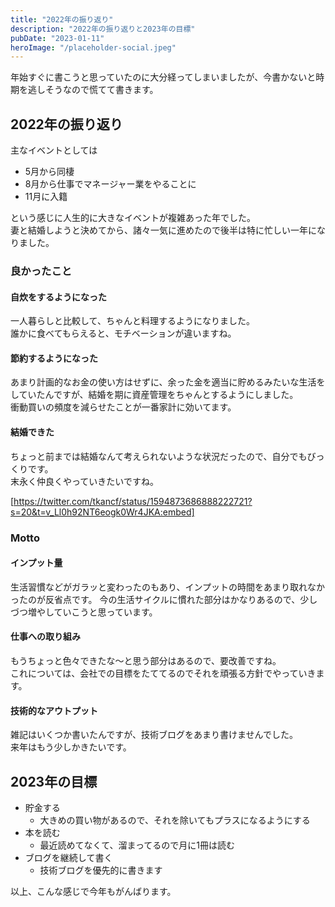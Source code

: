 ```yaml
---
title: "2022年の振り返り"
description: "2022年の振り返りと2023年の目標"
pubDate: "2023-01-11"
heroImage: "/placeholder-social.jpeg"
---
```


年始すぐに書こうと思っていたのに大分経ってしまいましたが、今書かないと時期を逃しそうなので慌てて書きます。

## 2022年の振り返り

主なイベントとしては

- 5月から同棲
- 8月から仕事でマネージャー業をやることに
- 11月に入籍

という感じに人生的に大きなイベントが複雑あった年でした。  
妻と結婚しようと決めてから、諸々一気に進めたので後半は特に忙しい一年になりました。  

### 良かったこと

#### 自炊をするようになった

一人暮らしと比較して、ちゃんと料理するようになりました。  
誰かに食べてもらえると、モチベーションが違いますね。

#### 節約するようになった

あまり計画的なお金の使い方はせずに、余った金を適当に貯めるみたいな生活をしていたんですが、結婚を期に資産管理をちゃんとするようにしました。  
衝動買いの頻度を減らせたことが一番家計に効いてます。

#### 結婚できた

ちょっと前までは結婚なんて考えられないような状況だったので、自分でもびっくりです。  
末永く仲良くやっていきたいですね。

[https://twitter.com/tkancf/status/1594873686888222721?s=20&t=v_Ll0h92NT6eogk0Wr4JKA:embed]

### Motto

#### インプット量

生活習慣などがガラッと変わったのもあり、インプットの時間をあまり取れなかったのが反省点です。
今の生活サイクルに慣れた部分はかなりあるので、少しづつ増やしていこうと思っています。  

#### 仕事への取り組み

もうちょっと色々できたな〜と思う部分はあるので、要改善ですね。  
これについては、会社での目標をたててるのでそれを頑張る方針でやっていきます。

#### 技術的なアウトプット

雑記はいくつか書いたんですが、技術ブログをあまり書けませんでした。  
来年はもう少しかきたいです。

## 2023年の目標

- 貯金する
  - 大きめの買い物があるので、それを除いてもプラスになるようにする
- 本を読む
  - 最近読めてなくて、溜まってるので月に1冊は読む
- ブログを継続して書く
  - 技術ブログを優先的に書きます

以上、こんな感じで今年もがんばります。
